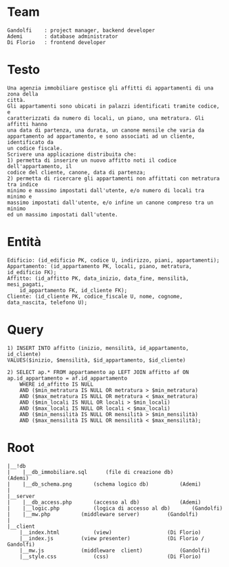 # Team
	Gandolfi	: project manager, backend developer
	Ademi		: database administrator
	Di Florio	: frontend developer

# Testo
	Una agenzia immobiliare gestisce gli affitti di appartamenti di una zona della
	città.
	Gli appartamenti sono ubicati in palazzi identificati tramite codice, e
	caratterizzati da numero di locali, un piano, una metratura. Gli affitti hanno
	una data di partenza, una durata, un canone mensile che varia da
	appartamento ad appartamento, e sono associati ad un cliente, identificato da
	un codice fiscale.
	Scrivere una applicazione distribuita che:
	1) permetta di inserire un nuovo affitto noti il codice dell'appartamento, il
	codice del cliente, canone, data di partenza;
	2) permetta di ricercare gli appartamenti non affittati con metratura tra indice
	minimo e massimo impostati dall'utente, e/o numero di locali tra minimo e
	massimo impostati dall'utente, e/o infine un canone compreso tra un minimo
	ed un massimo impostati dall'utente.

# Entità
	Edificio: (id_edificio PK, codice U, indirizzo, piani, appartamenti);
	Appartamento: (id_appartamento PK, locali, piano, metratura, id_edificio FK);
	Affitto: (id_affitto PK, data_inizio, data_fine, mensilità, mesi_pagati,
		id_appartamento FK, id_cliente FK);
	Cliente: (id_cliente PK, codice_fiscale U, nome, cognome, data_nascita, telefono U);

# Query
	1) INSERT INTO affitto (inizio, mensilità, id_appartamento, id_cliente)
	VALUES($inizio, $mensilità, $id_appartamento, $id_cliente)

	2) SELECT ap.* FROM appartamento ap LEFT JOIN affitto af ON ap.id_appartamento = af.id_appartamento
		WHERE id_affitto IS NULL
		AND ($min_metratura IS NULL OR metratura > $min_metratura)
		AND ($max_metratura IS NULL OR metratura < $max_metratura)
		AND ($min_locali IS NULL OR locali > $min_locali)
		AND ($max_locali IS NULL OR locali < $max_locali)
		AND ($min_mensilità IS NULL OR mensilità > $min_mensilità)
		AND ($max_mensilità IS NULL OR mensilità < $max_mensilità);

# Root
	|__!db
	|	 |__db_immobiliare.sql		(file di creazione db)			(Ademi)
	|	 |__db_schema.png		(schema logico db)			(Ademi)
	|
	|__server
	|	 |__db_access.php		(accesso al db)				(Ademi)
	|	 |__logic.php			(logica di accesso al db)		(Gandolfi)
	|	 |__mw.php			(middleware server)			(Gandolfi)
	|
	|__client
		|__index.html			(view)					(Di Florio)
		|__index.js			(view presenter)			(Di Florio / Gandolfi)
		|__mw.js			(middleware  client)			(Gandolfi)
		|__style.css			(css)					(Di Florio)